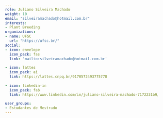 ```yaml
---
role: Juliano Silveira Machado
weight: 10
email: "silveiramachado@hotmail.com.br"
interests:
- Plant Breeding
organizations:
- name: UFSC
  url: "https://ufsc.br/"
social:
- icon: envelope
  icon_pack: fas
  link: 'mailto:silveiramachado@hotmail.com.br'
  
- icon: lattes
  icon_pack: ai
  link: https://lattes.cnpq.br/9170572493775778
  
- icon: linkedin-in
  icon_pack: fab
  link: https://www.linkedin.com/in/juliano-silveira-machado-7172231b9/
  
user_groups:
- Estudantes de Mestrado
---
```

